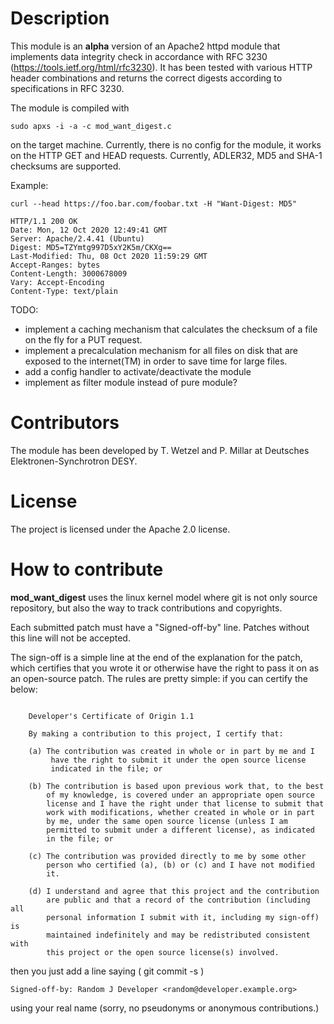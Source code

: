 Description
=================

This module is an **alpha** version of an Apache2 httpd module that implements data integrity check in accordance with RFC 3230 (https://tools.ietf.org/html/rfc3230).
It has been tested with various HTTP header combinations and returns the correct digests according to specifications in RFC 3230.

The module is compiled with 
```
sudo apxs -i -a -c mod_want_digest.c
```
on the target machine. Currently, there is no config for the module, it works on the HTTP GET and HEAD requests. Currently, ADLER32, MD5 and SHA-1 checksums are supported.

Example:
``` 
curl --head https://foo.bar.com/foobar.txt -H "Want-Digest: MD5"

HTTP/1.1 200 OK
Date: Mon, 12 Oct 2020 12:49:41 GMT
Server: Apache/2.4.41 (Ubuntu)
Digest: MD5=TZYmtg997D5xY2K5m/CKXg==
Last-Modified: Thu, 08 Oct 2020 11:59:29 GMT
Accept-Ranges: bytes
Content-Length: 3000678009
Vary: Accept-Encoding
Content-Type: text/plain
```

TODO:
- implement a caching mechanism that calculates the checksum of a file on the fly for a PUT request.
- implement a precalculation mechanism for all files on disk that are exposed to the internet(TM) in order to save time for large files.
- add a config handler to activate/deactivate the module
- implement as filter module instead of pure module?

Contributors
================
The module has been developed by T. Wetzel and P. Millar at Deutsches Elektronen-Synchrotron DESY.

License
=================
The project is licensed under the Apache 2.0 license.

How to contribute
=================

**mod\_want\_digest** uses the linux kernel model where git is not only source repository,
but also the way to track contributions and copyrights.

Each submitted patch must have a "Signed-off-by" line.  Patches without
this line will not be accepted.

The sign-off is a simple line at the end of the explanation for the
patch, which certifies that you wrote it or otherwise have the right to
pass it on as an open-source patch.  The rules are pretty simple: if you
can certify the below:
```

    Developer's Certificate of Origin 1.1

    By making a contribution to this project, I certify that:

    (a) The contribution was created in whole or in part by me and I
         have the right to submit it under the open source license
         indicated in the file; or

    (b) The contribution is based upon previous work that, to the best
        of my knowledge, is covered under an appropriate open source
        license and I have the right under that license to submit that
        work with modifications, whether created in whole or in part
        by me, under the same open source license (unless I am
        permitted to submit under a different license), as indicated
        in the file; or

    (c) The contribution was provided directly to me by some other
        person who certified (a), (b) or (c) and I have not modified
        it.

    (d) I understand and agree that this project and the contribution
        are public and that a record of the contribution (including all
        personal information I submit with it, including my sign-off) is
        maintained indefinitely and may be redistributed consistent with
        this project or the open source license(s) involved.

```
then you just add a line saying ( git commit -s )

    Signed-off-by: Random J Developer <random@developer.example.org>

using your real name (sorry, no pseudonyms or anonymous contributions.)


